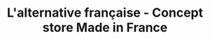 ---
title: "L'alternative française - Concept store Made in France"
url: /albi/lalternative-francaise-concept-store-made-in-france/
shop: vêtements
---